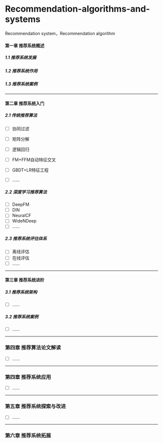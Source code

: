 # Recommendation-algorithms-and-systems
Recommendation system，Recommendation algorithm

#### 第一章 推荐系统概述
##### 1.1 推荐系统发展
##### 1.2 推荐系统作用
##### 1.3 推荐系统案例

---
#### 第二章 推荐系统入门
##### 2.1 传统推荐算法
- [ ] 协同过滤
- [ ] 矩阵分解
- [ ] 逻辑回归
- [ ] FM+FFM自动特征交叉 
- [ ] GBDT+LR特征工程
- [ ] ......


##### 2.2 深度学习推荐算法
- [ ] DeepFM
- [ ] DIN
- [ ] NeuralCF
- [ ] WideNDeep
- [ ] ......

##### 2.3 推荐系统评估体系
- [ ] 离线评估
- [ ] 在线评估
- [ ] ......

---
#### 第三章 推荐系统进阶
##### 3.1 推荐系统架构
- [ ] ......

##### 3.2 推荐系统案例
- [ ] ......

---
### 第四章 推荐算法论文解读
- [ ] ......

---
### 第四章 推荐系统应用
- [ ] ......

---
### 第五章 推荐系统探索与改进
- [ ] ......

---
### 第六章 推荐系统拓展